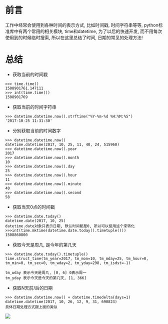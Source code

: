# 前言
工作中经常会使用到各种时间的表示方式, 比如时间戳, 时间字符串等等, python标准库中有两个常用的相关模块, time和datetime, 为了以后的快速开发, 而不用每次使用到的时候临时搜索, 所以在这里总结了时间, 日期的常见的处理方法!

# 总结
* 获取当前的时间戳

```
>>> time.time()
1508901761.147111
>>> int(time.time())
1508901769
```

* 获取当前的时间字符串

```
>>> datetime.datetime.now().strftime("%Y-%m-%d %H:%M:%S")
'2017-10-25 11:31:30'
```

* 分别获取当前的时间数字

```
>>> datetime.datetime.now()
datetime.datetime(2017, 10, 25, 11, 40, 24, 515960)
>>> datetime.datetime.now().year
2017
>>> datetime.datetime.now().month
10
>>> datetime.datetime.now().day
25
>>> datetime.datetime.now().hour
11
>>> datetime.datetime.now().minute
40
>>> datetime.datetime.now().second
58
```

* 获取当天0点的时间戳

```
>>> datetime.date.today()
datetime.date(2017, 10, 25)
datetime.date对象只表示日期, 默认时间都是0, 所以可以使用这个来转化
>>>int(time.mktime(datetime.date.today().timetuple()))
1508860800
```

* 获取今天是周几, 是今年的第几天

```
>>> datetime.date.today().timetuple()
time.struct_time(tm_year=2017, tm_mon=10, tm_mday=25, tm_hour=0, tm_min=0, tm_sec=0, tm_wday=2, tm_yday=298, tm_isdst=-1)

tm_wday 表示今天是周几, [0, 6] 0表示周一
tm_yday 表示今天是今天的第几天, [1, 366]
```

* 获取N天前/后的日期

```
>>> datetime.datetime.now() + datetime.timedelta(days=1)
datetime.datetime(2017, 10, 26, 12, 9, 31, 690823)
具体日期处理方式跟上面的类似
```




![](https://user-images.githubusercontent.com/7486508/31890268-178dbb5a-b835-11e7-9b5d-ffb8e0168807.png)
